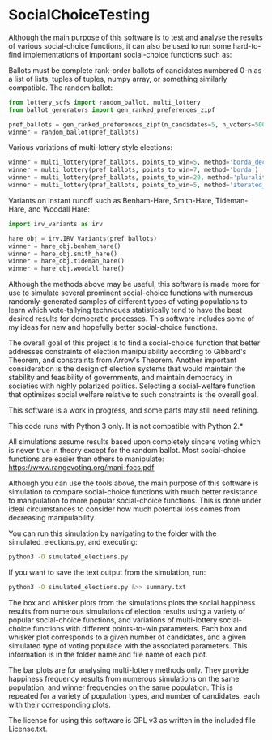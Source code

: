 # SocialChoiceTesting

  Although the main purpose of this software is to test and analyse the results of various social-choice functions, it can also be used to run some hard-to-find implementations of important social-choice functions such as:

Ballots must be complete rank-order ballots of candidates numbered 0-n as a list of lists, tuples of tuples, numpy array, or something similarly compatible.
  The random ballot:
  ```python
  from lottery_scfs import random_ballot, multi_lottery
  from ballot_generators import gen_ranked_preferences_zipf

  pref_ballots = gen_ranked_preferences_zipf(n_candidates=5, n_voters=5000, zipf_param=1.5)
  winner = random_ballot(pref_ballots)
  ```
  Various variations of multi-lottery style elections:

  ```python
  winner = multi_lottery(pref_ballots, points_to_win=5, method='borda_decay')
  winner = multi_lottery(pref_ballots, points_to_win=7, method='borda')
  winner = multi_lottery(pref_ballots, points_to_win=20, method='plurality')
  winner = multi_lottery(pref_ballots, points_to_win=5, method='iterated_borda')
  ```

  Variants on Instant runoff such as Benham-Hare, Smith-Hare, Tideman-Hare, and Woodall Hare:

  ```python
  import irv_variants as irv

  hare_obj = irv.IRV_Variants(pref_ballots)
  winner = hare_obj.benham_hare()
  winner = hare_obj.smith_hare()
  winner = hare_obj.tideman_hare()
  winner = hare_obj.woodall_hare()
  ```

  Although the methods above may be useful, this software is made more for use to simulate several prominent social-choice functions with numerous randomly-generated samples of different types of voting populations to learn which vote-tallying techniques statistically tend to have the best desired results for democratic processes. This software includes some of my ideas for new and hopefully better social-choice functions.

  The overall goal of this project is to find a social-choice function that better addresses constraints of election manipulability according to Gibbard's Theorem, and constraints from Arrow's Theorem. Another important consideration is the design of election systems that would maintain the stability and feasibility of governments, and maintain democracy in societies with highly polarized politics. Selecting a social-welfare function that optimizes social welfare relative to such constraints is the overall goal.

  This software is a work in progress, and some parts may still need refining.

  This code runs with Python 3 only.  It is not compatible with Python 2.\*

  All simulations assume results based upon completely sincere voting which is never true in theory except for the random ballot. Most social-choice functions are easier than others to manipulate: https://www.rangevoting.org/mani-focs.pdf

  Although you can use the tools above, the main purpose of this software is simulation to compare social-choice functions with much better resistance to manipulation to more popular social-choice functions. This is done under ideal circumstances to consider how much potential loss comes from decreasing manipulability.

  You can run this simulation by navigating to the folder with the simulated_elections.py, and executing:

  ```bash
  python3 -O simulated_elections.py
  ```

  If you want to save the text output from the simulation, run:

  ```bash
  python3 -O simulated_elections.py &>> summary.txt
  ```

  The box and whisker plots from the simulations plots the social happiness results from numerous simulations of election results using a variety of popular social-choice functions, and variations of multi-lottery social-choice functions with different points-to-win parameters. Each box and whisker plot corresponds to a given number of candidates, and a given simulated type of voting populace with the associated parameters. This information is in the folder name and file name of each plot.

  The bar plots are for analysing multi-lottery methods only. They provide happiness frequency results from numerous simulations on the same population, and winner frequencies on the same population. This is repeated for a variety of population types, and number of candidates, each with their corresponding plots.

The license for using this software is GPL v3 as written in the included file License.txt.

